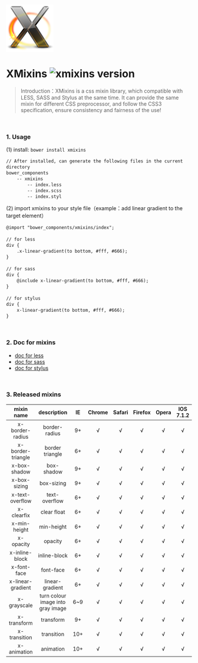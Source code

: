 ![XMixins](./images/icon.png)

# XMixins ![xmixins version](https://badge.fury.io/bo/xmixins.png)

> Introduction：XMixins is a css mixin library, which compatible with LESS, SASS and Stylus at the same time. It can provide the same mixin for different CSS preprocessor, and follow the CSS3 specification, ensure consistency and fairness of the use!

<br />

### 1. Usage

(1) install: `bower install xmixins`
    
    // After installed, can generate the following files in the current directory
    bower_components
        -- xmixins
            -- index.less
            -- index.scss
            -- index.styl
                
(2) import xmixins to your style file（example：add linear gradient to the target element）
    
	@import "bower_components/xmixins/index";

	// for less
	div {
    	.x-linear-gradient(to bottom, #fff, #666);
	}

	// for sass
	div {
    	@include x-linear-gradient(to bottom, #fff, #666);
	}

	// for stylus
	div {
    	x-linear-gradient(to bottom, #fff, #666);
	}

<br />

### 2. Doc for mixins

* [doc for less](./doc/less.md)
* [doc for sass](./doc/sass.md)
* [doc for stylus](./doc/styl.md)

<br />

### 3. Released mixins

| mixin name | description | IE | Chrome | Safari | Firefox | Opera | IOS 7.1.2
|:----:|:----:|:----:|:----:|:----:|:----:|:----:|:----:|
|x-border-radius | border-radius | 9+ | √ | √ | √ | √ | √ |
|x-border-triangle | border triangle | 6+ | √ | √ | √ | √ | √ |
|x-box-shadow | box-shadow | 9+ | √ | √ | √ | √ | √ |
|x-box-sizing | box-sizing |9+ | √ | √ | √ | √ | √ |
|x-text-overflow | text-overflow | 6+ | √ | √ | √ | √ | √ |
|x-clearfix | clear float | 6+ | √ | √ | √ | √ | √ |
|x-min-height | min-height | 6+ | √ | √ | √ | √ | √ |
|x-opacity | opacity | 6+ | √ | √ | √ | √ | √ |
|x-inline-block | inline-block | 6+ | √ | √ | √ | √ | √ |
|x-font-face | font-face | 6+ | √ | √ | √ | √ | √ |
|x-linear-gradient | linear-gradient | 6+ | √ | √ | √ | √ | √ |
|x-grayscale | turn colour image into gray image | 6~9 | √ | √ | √ | √ | √ |
|x-transform | transform | 9+ | √ | √ | √ | √ | √ |
|x-transition | transition | 10+ | √ | √ | √ | √ | √ |
|x-animation | animation | 10+ | √ | √ | √ | √ | √ |

